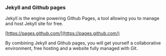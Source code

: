 
### Jekyll and Github pages

Jekyll is the engine powering Github Pages, a tool allowing you to manage and host Jekyll site for free.

[https://pages.github.com/](https://pages.github.com/)

By combining Jekyll and Github pages, you will get yourself a collaborative environment, free hosting and 
a website fully managed with Git.

<!-- next-slide -->